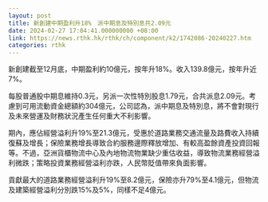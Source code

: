```yaml
---
layout: post
title: 新創建中期盈利升18%　派中期息及特別息共2.09元
date: 2024-02-27 17:04:41.000000000 +08:00
link: https://news.rthk.hk/rthk/ch/component/k2/1742086-20240227.htm
categories: rthk
---
```


新創建截至12月底，中期盈利約10億元，按年升18%。收入139.8億元，按年升近7%。

每股普通股中期息維持0.3元，另派一次性特別股息1.79元，合共派息2.09元。考慮到可用流動資金總額約304億元，公司認為，派中期息及特別息，將不會對現行及未來營運及財務狀況產生任何重大不利影響。

期內，應佔經營溢利升19%至21.3億元，受惠於道路業務交通流量及路費收入持續復蘇及增長；保險業務增長導致合約服務邊際釋放增加、有較高盈餘資產投資回報等。不過，亞洲貨櫃物流中心及內地物流物業缺少重估收益，導致物流業務經營溢利微跌；策略投資業務經營溢利亦跌，人民幣貶值帶來負面影響。

貢獻最大的道路業務經營溢利升19%至8.2億元，保險亦升79%至4.1億元，但物流及建築經營溢利分別跌15%及5%，同樣不足4億元。
